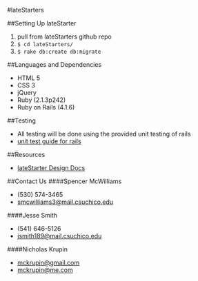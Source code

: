 #lateStarters

##Setting Up lateStarter
1. pull from lateStarters github repo
2. `$ cd lateStarters/`
3. `$ rake db:create db:migrate`

##Languages and Dependencies
* HTML 5
* CSS 3
* jQuery
* Ruby (2.1.3p242)
* Ruby on Rails (4.1.6)

##Testing
* All testing will be done using the provided unit testing of rails
* [unit test guide for rails](http://guides.rubyonrails.org/testing.html)

##Resources
* [lateStarter Design Docs](https://drive.google.com/folderview?id=0BzCxZljCmp0PZHppMXg1ZTNWUGM&usp=sharing)

##Contact Us
####Spencer McWilliams
* (530) 574-3465
* smcwilliams3@mail.csuchico.edu

####Jesse Smith
* (541) 646-5126
* jsmith189@mail.csuchico.edu

####Nicholas Krupin
* mckrupin@gmail.com
* mckrupin@me.com
